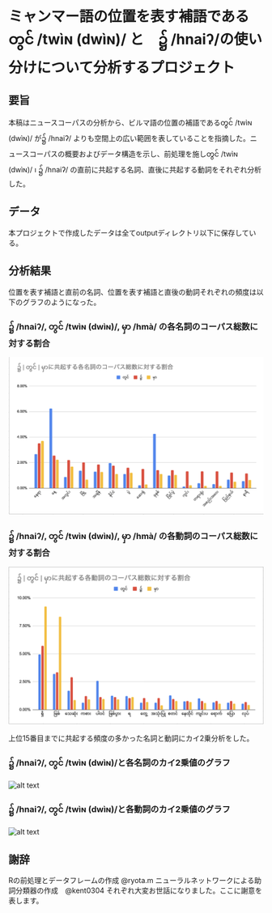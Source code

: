 # ミャンマー語の位置を表す補語であるတွင် /twìɴ (dwìɴ)/ と　၌ /hnaiʔ/の使い分けについて分析するプロジェクト

## 要旨
  本稿はニュースコーパスの分析から、ビルマ語の位置の補語であるတွင် /twìɴ (dwìɴ)/ が၌ /hnaiʔ/ よりも空間上の広い範囲を表していることを指摘した。ニュースコーパスの概要およびデータ構造を示し、前処理を施しတွင် /twìɴ (dwìɴ)/  ၊ ၌ /hnaiʔ/ の直前に共起する名詞、直後に共起する動詞をそれぞれ分析した。
  
## データ
  本プロジェクトで作成したデータは全てoutputディレクトリ以下に保存している。

## 分析結果

  位置を表す補語と直前の名詞、位置を表す補語と直後の動詞それぞれの頻度は以下のグラフのようになった。
  
  ### ၌ /hnaiʔ/, တွင် /twìɴ (dwìɴ)/, မှာ /hmà/ の各名詞のコーパス総数に対する割合
  ![alt text](<./output/noun-graph.png>)
  
  
  ### ၌ /hnaiʔ/, တွင် /twìɴ (dwìɴ)/, မှာ /hmà/ の各動詞のコーパス総数に対する割合
  ![alt text](<./output/verb-graph.png>)
  
  上位15番目までに共起する頻度の多かった名詞と動詞にカイ2乗分析をした。
  
  ### ၌ /hnaiʔ/, တွင် /twìɴ (dwìɴ)/と各名詞のカイ2乗値のグラフ
  ![alt text](<./image/verb_chisq.png>)
  
  ### ၌ /hnaiʔ/, တွင် /twìɴ (dwìɴ)/と各動詞のカイ2乗値のグラフ
  ![alt text](<./image/noun_chisq.png>)
  
## 謝辞
  Rの前処理とデータフレームの作成 @ryota.m
  ニューラルネットワークによる助詞分類器の作成　@kent0304
  それぞれ大変お世話になりました。ここに謝意を表します。
